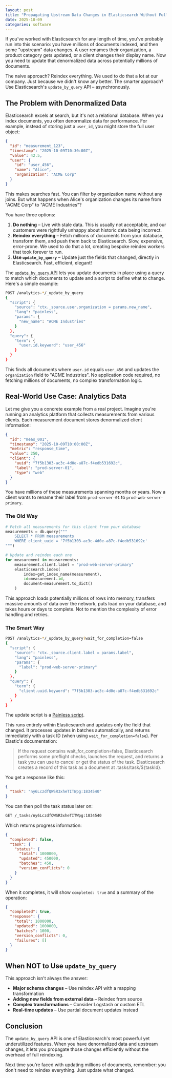 ```yaml
---
layout: post
title: "Propagating Upstream Data Changes in Elasticsearch Without Full Reindexing"
date: 2025-10-09
categories: software
---
```


If you've worked with Elasticsearch for any length of time, you've probably run into this scenario: you have millions of documents indexed, and then some "upstream" data changes. A user renames their organization, a product category gets updated, or a client changes their display name. Now you need to update that denormalized data across potentially millions of documents.

The naive approach? Reindex everything. We used to do that a lot at our company. Just because we didn't know any better. The smarter approach? Use Elasticsearch's `update_by_query` API – asynchronously.

## The Problem with Denormalized Data

Elasticsearch excels at search, but it's not a relational database. When you index documents, you often denormalize data for performance. For example, instead of storing just a `user_id`, you might store the full user object:

```json
{
  "id": "measurement_123",
  "timestamp": "2025-10-09T10:30:00Z",
  "value": 42.5,
  "user": {
    "id": "user_456",
    "name": "Alice",
    "organization": "ACME Corp"
  }
}
```

This makes searches fast. You can filter by organization name without any joins. But what happens when Alice's organization changes its name from "ACME Corp" to "ACME Industries"?

You have three options:

1. **Do nothing** – Live with stale data. This is usually not acceptable, and our customers were rightfully unhappy about historic data being incorrect.
2. **Reindex everything** – Fetch millions of documents from your database, transform them, and push them back to Elasticsearch. Slow, expensive, error-prone. We used to do that a lot, creating bespoke reindex workers that took forever to run.
3. **Use `update_by_query`** – Update just the fields that changed, directly in Elasticsearch. Fast, efficient, elegant!

The [`update_by_query` API](https://www.elastic.co/docs/api/doc/elasticsearch/operation/operation-update-by-query) lets you update documents in place using a query to match which documents to update and a script to define what to change. Here's a simple example:

```bash
POST /analytics-*/_update_by_query
{
  "script": {
    "source": "ctx._source.user.organization = params.new_name",
    "lang": "painless",
    "params": {
      "new_name": "ACME Industries"
    }
  },
  "query": {
    "term": {
      "user.id.keyword": "user_456"
    }
  }
}
```

This finds all documents where `user.id` equals `user_456` and updates the `organization` field to "ACME Industries". No application code required, no fetching millions of documents, no complex transformation logic.

## Real-World Use Case: Analytics Data

Let me give you a concrete example from a real project. Imagine you're running an analytics platform that collects measurements from various clients. Each measurement document stores denormalized client information:

```json
{
  "id": "meas_001",
  "timestamp": "2025-10-09T10:00:00Z",
  "metric": "response_time",
  "value": 250,
  "client": {
    "uuid": "7f5b1303-ac3c-4d0e-a87c-f4edb531692c",
    "label": "prod-server-01",
    "type": "web"
  }
}
```

You have millions of these measurements spanning months or years. Now a client wants to rename their label from `prod-server-01` to `prod-web-server-primary`.

### The Old Way

```python
# Fetch all measurements for this client from your database
measurements = db.query("""
    SELECT * FROM measurements
    WHERE client_uuid = '7f5b1303-ac3c-4d0e-a87c-f4edb531692c'
""")

# Update and reindex each one
for measurement in measurements:
    measurement.client.label = "prod-web-server-primary"
    elasticsearch.index(
        index=get_index_name(measurement),
        id=measurement.id,
        document=measurement.to_dict()
    )
```

This approach loads potentially millions of rows into memory, transfers massive amounts of data over the network, puts load on your database, and takes hours or days to complete. Not to mention the complexity of error handling and retries.

### The Smart Way

```bash
POST /analytics-*/_update_by_query?wait_for_completion=false
{
  "script": {
    "source": "ctx._source.client.label = params.label",
    "lang": "painless",
    "params": {
      "label": "prod-web-server-primary"
    }
  },
  "query": {
    "term": {
      "client.uuid.keyword": "7f5b1303-ac3c-4d0e-a87c-f4edb531692c"
    }
  }
}
```

The update script is a [Painless script](https://www.elastic.co/docs/explore-analyze/scripting/modules-scripting-painless).

This runs entirely within Elasticsearch and updates only the field that changed. It processes updates in batches automatically, and returns immediately with a task ID (when using `wait_for_completion=false`).
Per Elastic's documentation:

> If the request contains wait_for_completion=false, Elasticsearch performs some preflight checks, launches the request, and returns a task you can use to cancel or get the status of the task. Elasticsearch creates a record of this task as a document at .tasks/task/${taskId}.

You get a response like this:

```json
{
  "task": "ny6LczdfQWSR3xheTITWpg:1834540"
}
```

You can then poll the task status later on:

```bash
GET /_tasks/ny6LczdfQWSR3xheTITWpg:1834540
```

Which returns progress information:

```json
{
  "completed": false,
  "task": {
    "status": {
      "total": 1000000,
      "updated": 450000,
      "batches": 450,
      "version_conflicts": 0
    }
  }
}
```

When it completes, it will show `completed: true` and a summary of the operation:

```json
{
  "completed": true,
  "response": {
    "total": 1000000,
    "updated": 1000000,
    "batches": 1000,
    "version_conflicts": 0,
    "failures": []
  }
}
```

## When NOT to Use `update_by_query`

This approach isn't always the answer:

- **Major schema changes** – Use reindex API with a mapping transformation
- **Adding new fields from external data** – Reindex from source
- **Complex transformations** – Consider Logstash or custom ETL
- **Real-time updates** – Use partial document updates instead

## Conclusion

The `update_by_query` API is one of Elasticsearch's most powerful yet underutilized features. When you have denormalized data and upstream changes, it lets you propagate those changes efficiently without the overhead of full reindexing.

Next time you're faced with updating millions of documents, remember: you don't need to reindex everything. Just update what changed.
